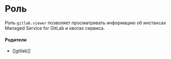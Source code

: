 # Роль

Роль `gitlab.viewer` позволяет просматривать информацию об инстансах Managed Service for GitLab и квотах сервиса.


#### Родители

- [[gitlab]]
